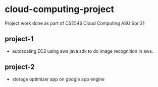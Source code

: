 # cloud-computing-project

Project work done as part of CSE546 Cloud Computing ASU Spr 21

## project-1 
- autoscaling EC2 using aws java sdk to do image recognition in aws.

## project-2
- storage optimizer app on google app engine
